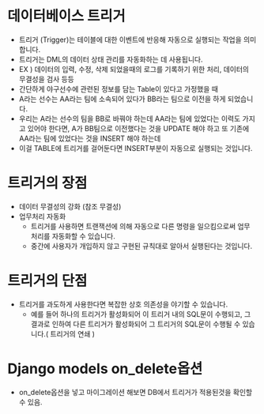 # **데이터베이스 트리거**

- 트리거 (Trigger)는 테이블에 대한 이벤트에 반응해 자동으로 실행되는 작업을 의미합니다.
- 트리거는 DML의 데이터 상태 관리를 자동화하는 데 사용됩니다.
- EX ) 데이터의 입력, 수정, 삭제 되었을때의 로그를 기록하기 위한 처리, 데이터의 무결성을 검사 등등
- 간단하게 야구선수에 관련된 정보를 담는 Table이 있다고 가정했을 때
- A라는 선수는 AA라는 팀에 소속되어 있다가 BB라는 팀으로 이전을 하게 되었습니다.
- 우리는 A라는 선수의 팀을 BB로 바꿔야 하는데 AA라는 팀에 있었다는 이력도 가지고 있어야 한다면, A가 BB팀으로 이전했다는 것을 UPDATE 해야 하고 또 기존에 AA라는 팀에 있었다는 것을 INSERT 해야 하는데
- 이걸 TABLE에 트리거를 걸어둔다면 INSERT부분이 자동으로 실행되는 것입니다.

# **트리거의 장점**

- 데이터 무결성의 강화 (참조 무결성)
- 업무처리 자동화
    - 트리거를 사용하면 트랜잭션에 의해 자동으로 다른 명령을 일으킴으로써 업무처리를 자동화할 수 있습니다.
    - 중간에 사용자가 개입하지 않고 구현된 규칙대로 알아서 실행된다는 것입니다.

# **트리거의 단점**

- 트리거를 과도하게 사용한다면 복잡한 상호 의존성을 야기할 수 있습니다.
    - 예를 들어 하나의 트리거가 활성화되어 이 트리거 내의 SQL문이 수행되고, 그 결과로 인하여 다른 트리거가 활성화되어 그 트리거의 SQL문이 수행될 수 있습니다.( 트리거의 연쇄 )

# Django models on_delete옵션
- on_delete옵션을 넣고 마이그레이션 해보면 DB에서 트리거가 적용된것을 확인할 수 있음.